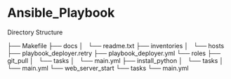 # Ansible_Playbook

Directory Structure

├── Makefile
├── docs
│   └── readme.txt
├── inventories
│   └── hosts
├── playbook_deployer.retry
├── playbook_deployer.yml
└── roles
    ├── git_pull
    │   └── tasks
    │       └── main.yml
    ├── install_python
    │   └── tasks
    │       └── main.yml
    └── web_server_start
        └── tasks
            └── main.yml
